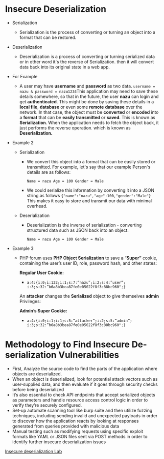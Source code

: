 # Insecure Deserialization

- Serialization
    - Serialization is the process of converting or turning an object into a format that can be restored.
- Deserialization
    - Deserialization is a process of converting or turning serialized data or in other word it's the reverse of Serialization. then it will convert data back into its original state in a web app.
- For Example
    - A user may have **username** and **password** as two data. `username = nazu & password = nazu1234`This application may need to save these details somewhere, so that in the future, the user **nazu** can login and get **authenticated**. This might be done by saving these details in a **local file**, **database** or even some **remote** **database** over the network. In that case, the object must be **converted** or **encoded** into a **format** that can be **easily transmitted** or **saved**. This is known as **Serialization**. When the application needs to fetch the object back, it just performs the reverse operation. which is known as **Deserialization.**
- Example 2
    - Serialization
        - We convert this object into a format that can be easily stored or transmitted. For example, let's say that our example Person's details are as follows:
            
            `Name = nazu
            Age = 100
            Gender = Male`
            
        - We could serialize this information by converting it into a JSON string as follows `{"name":"nazu","age":100,"gender":"Male"}` This makes it easy to store and transmit our data with minimal overhead.
    - Deserialization
        - Deserialization is the inverse of serialization - converting structured data such as JSON back into an object.
            
            `Name = nazu
            Age = 100
            Gender = Male`
            
- Example 3
    - PHP forum uses **PHP Object Serialization** to save a “**Super”** cookie, containing the user’s user ID, role, password hash, and other states:
        
        **Regular User Cookie:**
        
        - `a:4:{i:0;i:132;i:1;s:7:”nazu”;i:2;s:4:”user”;
        i:3;s:32:”b6a8b3bea87fe0e05022f8f3c88bc960";}`
        
        An **attacker** changes the **Serialized** object to give themselves **admin** Privileges:
        
        **Admin’s Super Cookie:**
        
        - `a:4:{i:0;i:1;i:1;s:5:”attacker”;i:2;s:5:”admin”;
        i:3;s:32:”b6a8b3bea87fe0e05022f8f3c88bc960";}`

# Methodology to Find Insecure De-serialization Vulnerabilities

- First, Analyze the source code to find the parts of the application where objects are deserialized.
- When an object is deserialized, look for potential attack vectors such as user-supplied data, and then evaluate if it goes through security checks before being deserialized
- It’s also essential to check API endpoints that accept serialized objects as parameters and handle resource access control logic in order to verify they’re securely configured.
- Set-up automate scanning tool like burp suite and then utilize fuzzing techniques, including sending invalid and unexpected payloads in order to discover how the application reacts by looking at responses generated from queries provided with malicious data
- Manual testing such as modifying requests using specific exploit formats like YAML or JSON files sent via POST methods in order to identify further insecure deserialization issues

[Insecure deserialization Lab](https://portswigger.net/web-security/all-labs#insecure-deserialization)
